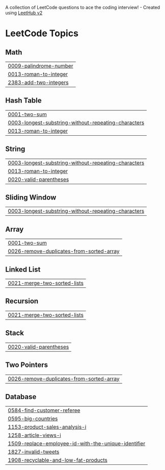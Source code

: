 A collection of LeetCode questions to ace the coding interview! - Created using [LeetHub v2](https://github.com/arunbhardwaj/LeetHub-2.0)
<!---LeetCode Topics Start-->
# LeetCode Topics
## Math
|  |
| ------- |
| [0009-palindrome-number](https://github.com/Ugurhandasdemir/LeetCode/tree/master/0009-palindrome-number) |
| [0013-roman-to-integer](https://github.com/Ugurhandasdemir/LeetCode/tree/master/0013-roman-to-integer) |
| [2383-add-two-integers](https://github.com/Ugurhandasdemir/LeetCode/tree/master/2383-add-two-integers) |
## Hash Table
|  |
| ------- |
| [0001-two-sum](https://github.com/Ugurhandasdemir/LeetCode/tree/master/0001-two-sum) |
| [0003-longest-substring-without-repeating-characters](https://github.com/Ugurhandasdemir/LeetCode/tree/master/0003-longest-substring-without-repeating-characters) |
| [0013-roman-to-integer](https://github.com/Ugurhandasdemir/LeetCode/tree/master/0013-roman-to-integer) |
## String
|  |
| ------- |
| [0003-longest-substring-without-repeating-characters](https://github.com/Ugurhandasdemir/LeetCode/tree/master/0003-longest-substring-without-repeating-characters) |
| [0013-roman-to-integer](https://github.com/Ugurhandasdemir/LeetCode/tree/master/0013-roman-to-integer) |
| [0020-valid-parentheses](https://github.com/Ugurhandasdemir/LeetCode/tree/master/0020-valid-parentheses) |
## Sliding Window
|  |
| ------- |
| [0003-longest-substring-without-repeating-characters](https://github.com/Ugurhandasdemir/LeetCode/tree/master/0003-longest-substring-without-repeating-characters) |
## Array
|  |
| ------- |
| [0001-two-sum](https://github.com/Ugurhandasdemir/LeetCode/tree/master/0001-two-sum) |
| [0026-remove-duplicates-from-sorted-array](https://github.com/Ugurhandasdemir/LeetCode/tree/master/0026-remove-duplicates-from-sorted-array) |
## Linked List
|  |
| ------- |
| [0021-merge-two-sorted-lists](https://github.com/Ugurhandasdemir/LeetCode/tree/master/0021-merge-two-sorted-lists) |
## Recursion
|  |
| ------- |
| [0021-merge-two-sorted-lists](https://github.com/Ugurhandasdemir/LeetCode/tree/master/0021-merge-two-sorted-lists) |
## Stack
|  |
| ------- |
| [0020-valid-parentheses](https://github.com/Ugurhandasdemir/LeetCode/tree/master/0020-valid-parentheses) |
## Two Pointers
|  |
| ------- |
| [0026-remove-duplicates-from-sorted-array](https://github.com/Ugurhandasdemir/LeetCode/tree/master/0026-remove-duplicates-from-sorted-array) |
## Database
|  |
| ------- |
| [0584-find-customer-referee](https://github.com/Ugurhandasdemir/LeetCode/tree/master/0584-find-customer-referee) |
| [0595-big-countries](https://github.com/Ugurhandasdemir/LeetCode/tree/master/0595-big-countries) |
| [1153-product-sales-analysis-i](https://github.com/Ugurhandasdemir/LeetCode/tree/master/1153-product-sales-analysis-i) |
| [1258-article-views-i](https://github.com/Ugurhandasdemir/LeetCode/tree/master/1258-article-views-i) |
| [1509-replace-employee-id-with-the-unique-identifier](https://github.com/Ugurhandasdemir/LeetCode/tree/master/1509-replace-employee-id-with-the-unique-identifier) |
| [1827-invalid-tweets](https://github.com/Ugurhandasdemir/LeetCode/tree/master/1827-invalid-tweets) |
| [1908-recyclable-and-low-fat-products](https://github.com/Ugurhandasdemir/LeetCode/tree/master/1908-recyclable-and-low-fat-products) |
<!---LeetCode Topics End-->